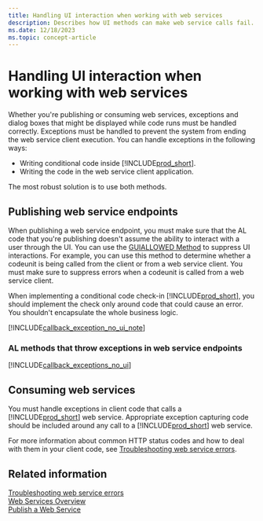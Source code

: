 ```yaml
---
title: Handling UI interaction when working with web services
description: Describes how UI methods can make web service calls fail. 
ms.date: 12/18/2023
ms.topic: concept-article
---
```


# Handling UI interaction when working with web services

Whether you're publishing or consuming web services, exceptions and dialog boxes that might be displayed while code runs must be handled correctly. Exceptions must be handled to prevent the system from ending the web service client execution. You can handle exceptions in the following ways:  
  
- Writing conditional code inside [!INCLUDE[prod_short](../developer/includes/prod_short.md)].  
- Writing the code in the web service client application.  

The most robust solution is to use both methods.  
  
## Publishing web service endpoints

When publishing a web service endpoint, you must make sure that the AL code that you're publishing doesn't assume the ability to interact with a user through the UI. You can use the [GUIALLOWED Method](../developer/methods-auto/library.md) to suppress UI interactions. For example, you can use this method to determine whether a codeunit is being called from the client or from a web service client. You must make sure to suppress errors when a codeunit is called from a web service client.  
  
When implementing a conditional code check-in [!INCLUDE[prod_short](../developer/includes/prod_short.md)], you should implement the check only around code that could cause an error. You shouldn't encapsulate the whole business logic.  

[!INCLUDE[callback_exception_no_ui_note](../includes/include-callback-exception-no-ui-note.md)]

### AL methods that throw exceptions in web service endpoints

[!INCLUDE[callback_exceptions_no_ui](../includes/include-callback-exceptions-no-ui.md)]

## Consuming web services  

You must handle exceptions in client code that calls a [!INCLUDE[prod_short](../developer/includes/prod_short.md)] web service. Appropriate exception capturing code should be included around any call to a [!INCLUDE[prod_short](../developer/includes/prod_short.md)] web service. 

For more information about common HTTP status codes and how to deal with them in your client code, see [Troubleshooting web service errors](./web-service-troubleshooting.md).
  
## Related information

[Troubleshooting web service errors](web-service-troubleshooting.md)   
[Web Services Overview](web-services.md)   
[Publish a Web Service](publish-web-service.md)  
